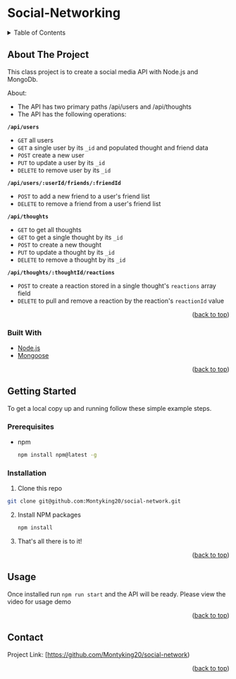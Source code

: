 # Social-Networking



<div id="top"></div>

<!-- TABLE OF CONTENTS -->
<details>
  <summary>Table of Contents</summary>
  <ol>
    <li>
      <a href="#about-the-project">About The Project</a>
      <ul>
        <li><a href="#built-with">Built With</a></li>
      </ul>
    </li>
    <li>
      <a href="#getting-started">Getting Started</a>
      <ul>
        <li><a href="#prerequisites">Prerequisites</a></li>
        <li><a href="#installation">Installation</a></li>
      </ul>
    </li>
    <li><a href="#usage">Usage</a></li>
    <li><a href="#contact">Contact</a></li>

  </ol>
</details>



<!-- ABOUT THE PROJECT -->
## About The Project

This class project is to create a social media API with Node.js and MongoDb.

About:
* The API has two primary paths /api/users and /api/thoughts 
* The API has the following operations:

**`/api/users`**
* `GET` all users
* `GET` a single user by its `_id` and populated thought and friend data
* `POST` create a new user
* `PUT` to update a user by its `_id`
* `DELETE` to remove user by its `_id`

**`/api/users/:userId/friends/:friendId`**
* `POST` to add a new friend to a user's friend list
* `DELETE` to remove a friend from a user's friend list

**`/api/thoughts`**
* `GET` to get all thoughts
* `GET` to get a single thought by its `_id`
* `POST` to create a new thought 
* `PUT` to update a thought by its `_id`
* `DELETE` to remove a thought by its `_id`

**`/api/thoughts/:thoughtId/reactions`**
* `POST` to create a reaction stored in a single thought's `reactions` array field
* `DELETE` to pull and remove a reaction by the reaction's `reactionId` value

<p align="right">(<a href="#top">back to top</a>)</p>



### Built With

* [Node.js](https://nodejs.dev/)
* [Mongoose](https://mongoosejs.com/docs/)

<p align="right">(<a href="#top">back to top</a>)</p>

<!-- GETTING STARTED -->
## Getting Started

To get a local copy up and running follow these simple example steps.

### Prerequisites

* npm
  ```sh
  npm install npm@latest -g
  ```

### Installation

1. Clone this repo 
```sh
git clone git@github.com:Montyking20/social-network.git
```
2. Install NPM packages
   ```sh
   npm install
   ```
3. That's all there is to it!


<p align="right">(<a href="#top">back to top</a>)</p>



<!-- USAGE EXAMPLES -->
## Usage

Once installed run `npm run start` and the API will be ready. Please view the video for usage demo


<p align="right">(<a href="#top">back to top</a>)</p>


<!-- CONTACT -->
## Contact

Project Link: [https://github.com/Montyking20/social-network)

<p align="right">(<a href="#top">back to top</a>)</p>


